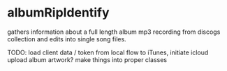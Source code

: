# albumRipIdentify
gathers information about a full length album mp3 recording from discogs collection and edits into single song files.

TODO:
load client data / token from local
flow to iTunes, initiate icloud upload
album artwork?
make things into proper classes
